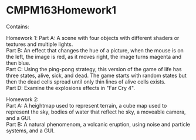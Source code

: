 # CMPM163Homework1
Contains:

Homework 1:
  Part A: A scene with four objects with different shaders or textures and multiple lights.    
  Part B: An effect that changes the hue of a picture, when the mouse is on the left, the image is red, as it moves right, the image turns magenta and then blue.     
  Part C: Using the ping-pong strategy, this version of the game of life has three states, alive, sick, and dead. The game starts with random states but then the dead cells spread until only thin lines of alive cells exists.    
  Part D: Examine the explosions effects in "Far Cry 4".         
    
Homework 2:              
  Part A: A heightmap used to represent terrain, a cube map used to represent the sky, bodies of water that reflect he sky, a moveable camera, and a GUI.                       
  Part B: A natural phenomenom, a volcanic eruption, using noise and particle systems, and a GUI.
